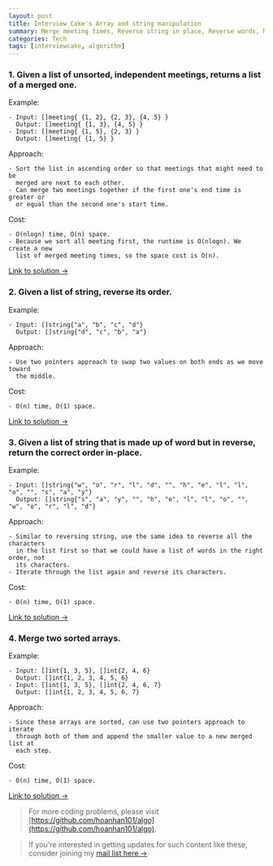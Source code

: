 ```yaml
---
layout: post
title: Interview Cake's Array and string manipulation
summary: Merge meeting times, Reverse string in place, Reverse words, Merge sorted arrays
categories: Tech
tags: [interviewcake, algorithm]
---
```


### 1. Given a list of unsorted, independent meetings, returns a list of a merged one.

Example:
```
- Input: []meeting{ {1, 2}, {2, 3}, {4, 5} }
  Output: []meeting{ {1, 3}, {4, 5} }
- Input: []meeting{ {1, 5}, {2, 3} }
  Output: []meeting{ {1, 5} }
```

Approach:
```
- Sort the list in ascending order so that meetings that might need to be
  merged are next to each other.
- Can merge two meetings together if the first one's end time is greater or
  or equal than the second one's start time.
```

Cost:
```
- O(nlogn) time, O(n) space.
- Because we sort all meeting first, the runtime is O(nlogn). We create a new
  list of merged meeting times, so the space cost is O(n).
```

[Link to solution →](https://github.com/hoanhan101/algo/blob/master/interviewcake/merge_meetings_test.go)

### 2. Given a list of string, reverse its order.

Example:
```
- Input: []string{"a", "b", "c", "d"}
  Output: []string{"d", "c", "b", "a"}
```

Approach:
```
- Use two pointers approach to swap two values on both ends as we move toward
  the middle.
```

Cost:
```
- O(n) time, O(1) space.
```

[Link to solution →](https://github.com/hoanhan101/algo/blob/master/interviewcake/reverse_string_test.go)

### 3. Given a list of string that is made up of word but in reverse, return the correct order in-place.

Example:
```
- Input: []string{"w", "o", "r", "l", "d", "", "h", "e", "l", "l", "o", "", "s", "a", "y"}
  Output: []string{"s", "a", "y", "", "h", "e", "l", "l", "o", "", "w", "o", "r", "l", "d"}
```

Approach:
```
- Similar to reversing string, use the same idea to reverse all the characters
  in the list first so that we could have a list of words in the right order, not
  its characters.
- Iterate through the list again and reverse its characters.
```

Cost:
```
- O(n) time, O(1) space.
```

[Link to solution →](https://github.com/hoanhan101/algo/blob/master/interviewcake/reverse_word_test.go)


### 4. Merge two sorted arrays.

Example:
```
- Input: []int{1, 3, 5}, []int{2, 4, 6}
  Output: []int{1, 2, 3, 4, 5, 6}
- Input: []int{1, 3, 5}, []int{2, 4, 6, 7}
  Output: []int{1, 2, 3, 4, 5, 6, 7}
```

Approach:
```
- Since these arrays are sorted, can use two pointers approach to iterate
  through both of them and append the smaller value to a new merged list at
  each step.
```

Cost:
```
- O(n) time, O(1) space.
```

[Link to solution →](https://github.com/hoanhan101/algo/blob/master/interviewcake/merge_sorted_arrays_test.go)

> For more coding problems, please visit
  [https://github.com/hoanhan101/algo](https://github.com/hoanhan101/algo).

> If you're interested in getting updates for such content like these, consider
  joining my [mail list here →](https://tinyletter.com/hoanhan)
